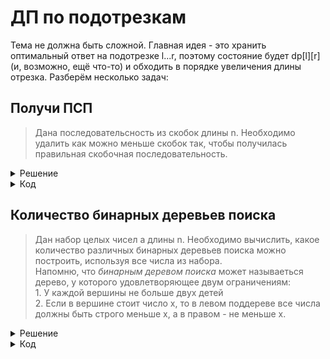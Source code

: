 # ДП по подотрезкам

Тема не должна быть сложной. Главная идея - это хранить оптимальный ответ на подотрезке l...r, поэтому состояние будет dp[l][r] (и, возможно, ещё что-то) и обходить в порядке увеличения длины отрезка. Разберём несколько задач:

## Получи ПСП

> Дана последовательсность из скобок длины n. Необходимо удалить как можно меньше скобок так, чтобы получилась правильная скобочная последовательность.

<details>
<summary>Решение</summary>

Для начала, стоит сразу понять, что это задача на дп по подотрекам. Это значит, что бы будем вычислять dp[l][r] - оптимальный ответ на задачу на подотрезке строки l..r. Более детально:

Пусть dp[l][r] - это какой максимальной длины может быть ПСП на подотрезке l...r.

Определение ПСП подсказывает нам, какие же переходы возможны:

1. По второму пункту определения, если s[l] = s[r], то мы можем перейти к состоянию dp[l+1][r-1] + 2.
1. По третьему пнутку определения, мы можем разбить отрезок l...r на два независимых подотрезка l...m и m+1...r, то есть dp[l][m] + dp[m+1][r].

Среди всех возможных переходов нужно взять максимум.

</details>

<details>
<summary> Код </summary>

```cpp
#include <iostream>
#include <algorithm>
#include <vector>
#include <string>

using namespace std;

bool is_match(char a, char b) {
    return a == '(' && b == ')' || a == '[' && b == ']';
}

int main() {
    string s;
    cin >> s;
    int n = s.size();
    vector<vector<int>> dp(n + 1, vector<int>(n + 1));

    // ()[]

    for (int len = 1; len <= n; ++len) {
        for (int i = 0, j = len - 1; j < n; ++i, ++j) {
            if (len == 1) {
                dp[i][j] = 0;
            }
            else if (len == 2) {
                if (is_match(s[i], s[j])) {
                    dp[i][j] = 2;
                }
                else {
                    dp[i][j] = 0;
                }
            }
            else {
                dp[i][j] = 0;
                if (is_match(s[i], s[j]))
                    dp[i][j] = dp[i + 1][j - 1] + 2;
                for (int m = i + 1; m <= j - 1; ++m)
                    dp[i][j] = max(dp[i][j], dp[i][m] + dp[m + 1][j]);
            }
        }
    }

    cout << dp[0][n - 1];
}
```

</details>

## Количество бинарных деревьев поиска

> Дан набор целых чисел a длины n. Необходимо вычислить, какое количество различных бинарных деревьев поиска можно построить, используя все числа из набора. <br> Напомню, что _бинарным деревом поиска_ может называеться дерево, у которого удовлетворяющее двум ограничениям: <br> 1. У каждой вершины не больше двух детей <br> 2. Если в вершине стоит число x, то в левом поддереве все числа должны быть строго меньше x, а в правом - не меньше x.

<details>
<summary> Решение </summary>

Идея 1. Нужно отсортировать массив a. По правилам бинарного дерева поиска если есть вершина, то слева от неё все элементы должны быть строго меньше x, а справа - не меньше, поэтому мы не можем расставлять значения в другом порядке.

Идея 2. Применить дп по подотрезкам. Пусть dp[l][r] - количество бинарных деревьев поиска, которое мы можем построить на подотрзке l...r. Как его вычислить? Необходимо выбрать корень - m-тый элемент, а далее обратиться к dp[l][m-1] и dp[m+1][r], перемножив два этих числа (так как мы можем независимо выбрать любое поддерво слева и любое поддерево справа). Таким образом, переходы динамики выглядят так:

<p align="center">
dp[l][r] = sum(dp[l][m - 1] * dp[m + 1][r])
</p>

При этом оставим вам на подумать, какие m можно выбрать (не все).

</details>

<details>
<summary> Код </summary>
Haha. Classic.
</details>